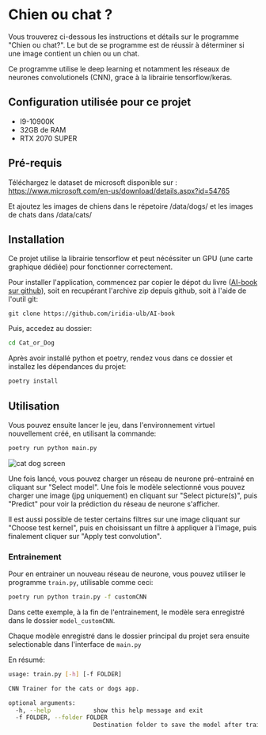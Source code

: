 # Chien ou chat ?

Vous trouverez ci-dessous les instructions et détails sur le programme
"Chien ou chat?". Le but de se programme est de réussir à déterminer 
si une image contient un chien ou un chat.

Ce programme utilise le deep learning et notamment les réseaux de neurones
convolutionels (CNN), grace à la librairie tensorflow/keras.

## Configuration utilisée pour ce projet
- I9-10900K
- 32GB de RAM
- RTX 2070 SUPER

## Pré-requis
Téléchargez le dataset de microsoft disponible sur :
https://www.microsoft.com/en-us/download/details.aspx?id=54765

Et ajoutez les images de chiens dans le répetoire /data/dogs/ et les images de chats dans /data/cats/

## Installation
Ce projet utilise la librairie tensorflow et peut nécéssiter un GPU (une carte
graphique dédiée) pour fonctionner correctement.

Pour installer l'application, commencez par copier le dépot du livre ([AI-book sur github][ia-gh]),
soit en recupérant l'archive zip depuis github, soit à l'aide de l'outil git:
```
git clone https://github.com/iridia-ulb/AI-book
```

Puis, accedez au dossier:

```bash
cd Cat_or_Dog
```

Après avoir installé python et poetry, rendez vous dans ce dossier et installez les
dépendances du projet:

```bash
poetry install
```

## Utilisation

Vous pouvez ensuite lancer le jeu, dans l'environnement virtuel nouvellement
créé, en utilisant la commande:

```bash
poetry run python main.py
```

![cat dog screen](../assets/img/catdog.png)

Une fois lancé, vous pouvez charger un réseau de neurone pré-entrainé en cliquant
sur "Select model".
Une fois le modèle selectionné vous pouvez charger une image (jpg uniquement)
en cliquant sur "Select picture(s)", puis "Predict" pour voir la prédiction 
du réseau de neurone s'afficher.

Il est aussi possible de tester certains filtres sur une image cliquant sur
"Choose test kernel", puis en choisissant un filtre à appliquer à l'image,
puis finalement cliquer sur "Apply test convolution".

### Entrainement

Pour en entrainer un nouveau réseau de neurone, vous pouvez utiliser le
programme `train.py`, utilisable comme ceci:

```bash
poetry run python train.py -f customCNN
```
Dans cette exemple, à la fin de l'entrainement,
le modèle sera enregistré dans le dossier `model_customCNN`.

Chaque modèle enregistré dans le dossier principal du projet 
sera ensuite selectionable dans l'interface de `main.py`

En résumé:

```bash
usage: train.py [-h] [-f FOLDER]

CNN Trainer for the cats or dogs app.

optional arguments:
  -h, --help            show this help message and exit
  -f FOLDER, --folder FOLDER
                        Destination folder to save the model after training ends.
```

[ia-gh]: https://github.com/iridia-ulb/AI-book
